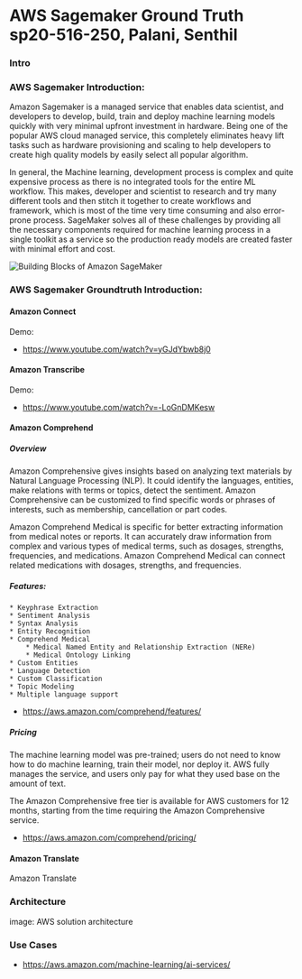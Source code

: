 # AWS Sagemaker Ground Truth sp20-516-250, Palani, Senthil

### Intro

### AWS Sagemaker Introduction:

Amazon Sagemaker is a managed service that enables data scientist, and developers to develop, build, train and deploy machine learning models quickly with very minimal upfront investment in hardware. Being one of the popular AWS cloud managed service, this completely eliminates heavy lift tasks such as hardware provisioning and scaling to help developers to create high quality models by easily select all popular algorithm.

In general, the Machine learning, development process is complex and quite expensive process as there is no integrated tools for the entire ML workflow. This makes, developer and scientist to research and try many different tools and then stitch it together to create workflows and framework, which is most of the time very time consuming and also error-prone process.
SageMaker solves all of these challenges by providing all the necessary components required for machine learning process in a single toolkit as a service so the production ready models are created faster with minimal effort and cost.

![Building Blocks of Amazon SageMaker](https://d1.awsstatic.com/re19/Sagemaker/SageMaker_Overview-Chart.247eaea6e41ddca8299c5a9a9e91b5d78b751c38.png)

### AWS Sagemaker Groundtruth Introduction:

#### Amazon Connect

Demo:

* <https://www.youtube.com/watch?v=yGJdYbwb8j0>

#### Amazon Transcribe

Demo:

* <https://www.youtube.com/watch?v=-LoGnDMKesw>

#### Amazon Comprehend 

##### Overview

Amazon Comprehensive gives insights based on analyzing text materials by Natural Language Processing (NLP). It could identify the languages, entities, make relations with terms or topics, detect the sentiment. Amazon Comprehensive can be customized to find specific words or phrases of interests, such as membership, cancellation or part codes. 

Amazon Comprehend Medical is specific for better extracting information from medical notes or reports. It can accurately draw information from complex and various types of medical terms, such as dosages, strengths, frequencies, and medications. Amazon Comprehend Medical can connect related medications with dosages, strengths, and frequencies.

##### Features:

    * Keyphrase Extraction
    * Sentiment Analysis
    * Syntax Analysis
    * Entity Recognition
    * Comprehend Medical
        * Medical Named Entity and Relationship Extraction (NERe)
        * Medical Ontology Linking
    * Custom Entities
    * Language Detection
    * Custom Classification
    * Topic Modeling
    * Multiple language support



* <https://aws.amazon.com/comprehend/features/> 

##### Pricing

The machine learning model was pre-trained; users do not need to know how to do machine learning, train their model, nor deploy it. AWS fully manages the service, and users only pay for what they used base on the amount of text. 

The Amazon Comprehensive free tier is available for AWS customers for 12 months, starting from the time requiring the Amazon Comprehensive service.

* <https://aws.amazon.com/comprehend/pricing/>


#### Amazon Translate

Amazon Translate 

### Architecture

image: AWS solution architecture

### Use Cases

* <https://aws.amazon.com/machine-learning/ai-services/>
